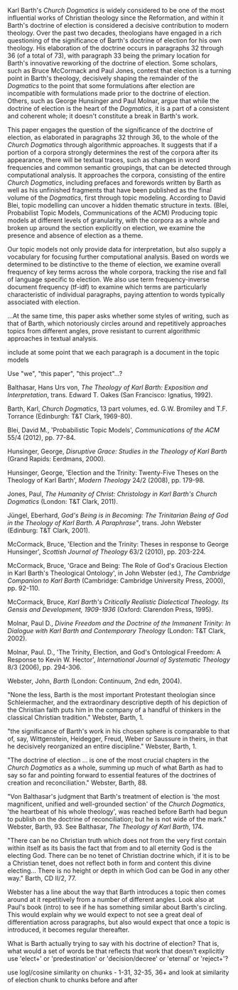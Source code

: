 Karl Barth's *Church Dogmatics* is widely considered to be one of the most influential works of Christian theology since the Reformation, and within it Barth's doctrine of election is considered a decisive contribution to modern theology. Over the past two decades, theologians have engaged in a rich questioning of the significance of Barth's doctrine of election for his own theology. His elaboration of the doctrine occurs in paragraphs 32 through 36 (of a total of 73), with paragraph 33 being the primary location for Barth's innovative reworking of the doctrine of election. Some scholars, such as Bruce McCormack and Paul Jones, contest that election is a turning point in Barth's theology, decisively shaping the remainder of the *Dogmatics* to the point that some formulations after election are incompatible with formulations made prior to the doctrine of election. Others, such as George Hunsinger and Paul Molnar, argue that while the doctrine of election is the heart of the *Dogmatics*, it is a part of a consistent and coherent whole; it doesn't constitute a break in Barth's work.

This paper engages the question of the significance of the doctrine of election, as elaborated in paragraphs 32 through 36, to the whole of the *Church Dogmatics* through algorithmic approaches. It suggests that if a portion of a corpora strongly determines the rest of the corpora after its appearance, there will be textual traces, such as changes in word frequencies and common semantic groupings, that can be detected through computational analysis. It approaches the corpora, consisting of the entire *Church Dogmatics*, including prefaces and forewords written by Barth as well as his unfinished fragments that have been published as the final volume of the *Dogmatics*, first through topic modeling. According to David Blei, topic modelling can uncover a hidden thematic structure in texts. (Blei, Probabilist Topic Models, Communications of the ACM) Producing topic models at different levels of granularity, with the corpora as a whole and broken up around the section explicitly on election, we examine the presence and absence of election as a theme.

Our topic models not only provide data for interpretation, but also supply a vocabulary for focusing further computational analysis. Based on words we determined to be distinctive to the theme of election, we examine overall frequency of key terms across the whole corpora, tracking the rise and fall of language specific to election. We also use term frequency-inverse document frequency (tf-idf) to examine which terms are particularly characteristic of individual paragraphs, paying attention to words typically associated with election.


...At the same time, this paper asks whether some styles of writing, such as that of Barth, which notoriously circles around and repetitively approaches topics from different angles, prove resistant to current algorithmic approaches in textual analysis.



include at some point that we each paragraph is a document in the topic models



Use "we", "this paper", "this project"...?



Balthasar, Hans Urs von, *The Theology of Karl Barth: Exposition and Interpretation*, trans. Edward T. Oakes (San Francisco: Ignatius, 1992).

Barth, Karl, *Church Dogmatics*, 13 part volumes, ed. G.W. Bromiley and T.F. Torrance (Edinburgh: T&T Clark, 1969-80).

Blei, David M., 'Probabilistic Topic Models', *Communications of the ACM* 55/4 (2012), pp. 77-84.

Hunsinger, George, *Disruptive Grace: Studies in the Theology of Karl Barth* (Grand Rapids: Eerdmans, 2000).

Hunsinger, George, 'Election and the Trinity: Twenty-Five Theses on the Theology of Karl Barth', *Modern Theology* 24/2 (2008), pp. 179-98.

Jones, Paul, *The Humanity of Christ: Christology in Karl Barth's Church Dogmatics* (London: T&T Clark, 2011).

Jüngel, Eberhard, *God's Being is in Becoming: The Trinitarian Being of God in the Theology of Karl Barth. A Paraphrase"*, trans. John Webster (Edinburg: T&T Clark, 2001).

McCormack, Bruce, 'Election and the Trinity: Theses in response to George Hunsinger', *Scottish Journal of Theology* 63/2 (2010), pp. 203-224.

McCormack, Bruce, 'Grace and Being: The Role of God's Gracious Election in Karl Barth's Theological Ontology', in John Webster (ed.), *The Cambridge Companion to Karl Barth* (Cambridge: Cambridge University Press, 2000), pp. 92-110.

McCormack, Bruce, *Karl Barth's Critically Realistic Dialectical Theology. Its Gensis and Development, 1909-1936* (Oxford: Clarendon Press, 1995).

Molnar, Paul D., *Divine Freedom and the Doctrine of the Immanent Trinity: In Dialogue with Karl Barth and Contemporary Theology* (London: T&T Clark, 2002).

Molnar, Paul. D., 'The Trinity, Election, and God's Ontological Freedom: A Response to Kevin W. Hector', *International Journal of Systematic Theology* 8/3 (2006), pp. 294-306.

Webster, John, *Barth* (London: Continuum, 2nd edn, 2004).








"None the less, Barth is the most important Protestant theologian since Schleiermacher, and the extraordinary descriptive depth of his depiction of the Christian faith puts him in the company of a handful of thinkers in the classical Christian tradition." Webster, Barth, 1.

"the significance of Barth's work in his chosen sphere is comparable to that of, say, Wittgenstein, Heidegger, Freud, Weber or Saussure in theirs, in that he decisively reorganized an entire discipline." Webster, Barth, 1.

"The doctrine of election ... is one of the most crucial chapters in the *Church Dogmatics* as a whole, summing up much of what Barth as had to say so far and pointing forward to essential features of the doctrines of creation and reconciliation." Webster, Barth, 88.

"Von Balthasar's judgment that Barth's treatment of election is 'the most magnificent, unified and well-grounded section'  of the *Church Dogmatics*, 'the heartbeat of his whole theology', was reached before Barth had begun to publish on the doctrine of reconciliation; but he is not wide of the mark." Webster, Barth, 93. See Balthasar, *The Theology of Karl Barth*, 174.

"There can be no Christian truth which does not from the very first contain within itself as its basis the fact that from and to all eternity God is the electing God. There can be no tenet of Christian doctrine which, if it is to be a Christian tenet, does not reflect both in form and content this divine electing... There is no height or depth in which God can be God in any other way." Barth, CD II/2, 77.


Webster has a line about the way that Barth introduces a topic then comes around at it repetitively from a number of different angles. Look also at Paul's book (intro) to see if he has something similar about Barth's circling. This would explain why we would expect to not see a great deal of differentiation across paragraphs, but also would expect that once a topic is introduced, it becomes regular thereafter.

What is Barth actually trying to say with his doctrine of election? That is, what would a set of words be that reflects that work that doesn't explicitly use 'elect+' or 'predestination' or 'decision/decree' or 'eternal' or 'reject+'?

use logl/cosine similarity on chunks - 1-31, 32-35, 36+ and look at similarity of election chunk to chunks before and after
